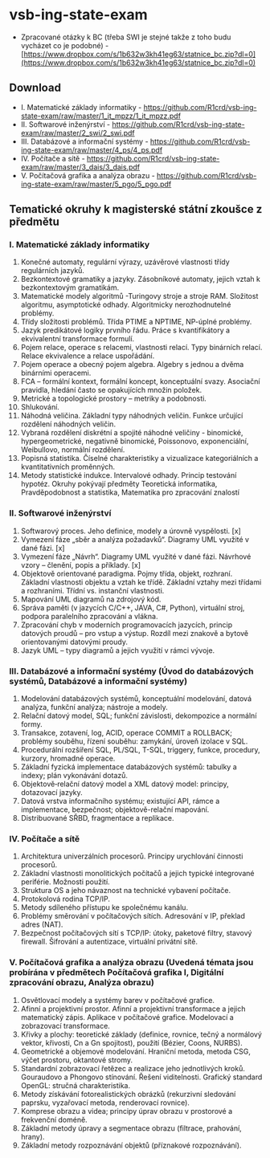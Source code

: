 # vsb-ing-state-exam

- Zpracované otázky k BC (třeba SWI je stejné takže z toho budu vycházet co je podobné) - [https://www.dropbox.com/s/1b632w3kh41eg63/statnice_bc.zip?dl=0](https://www.dropbox.com/s/1b632w3kh41eg63/statnice_bc.zip?dl=0)

## Download
- I. Matematické základy informatiky - https://github.com/R1crd/vsb-ing-state-exam/raw/master/1_it_mpzz/1_it_mpzz.pdf
- II. Softwarové inženýrství - https://github.com/R1crd/vsb-ing-state-exam/raw/master/2_swi/2_swi.pdf
- III. Databázové a informační systémy - https://github.com/R1crd/vsb-ing-state-exam/raw/master/4_ps/4_ps.pdf
- IV. Počítače a sítě - https://github.com/R1crd/vsb-ing-state-exam/raw/master/3_dais/3_dais.pdf
- V. Počítačová grafika a analýza obrazu - https://github.com/R1crd/vsb-ing-state-exam/raw/master/5_pgo/5_pgo.pdf

## Tematické okruhy k magisterské státní zkoušce z předmětu

### I. Matematické základy informatiky
1. Konečné automaty, regulární výrazy, uzávěrové vlastnosti třídy regulárních jazyků.
2. Bezkontextové gramatiky a jazyky. Zásobníkové automaty, jejich vztah k
bezkontextovým gramatikám.
3. Matematické modely algoritmů -Turingovy stroje a stroje RAM. Složitost algoritmu,
asymptotické odhady. Algoritmicky nerozhodnutelné problémy.
4. Třídy složitosti problémů. Třída PTIME a NPTIME, NP-úplné problémy.
5. Jazyk predikátové logiky prvního řádu. Práce s kvantifikátory a ekvivalentní
transformace formulí.
6. Pojem relace, operace s relacemi, vlastnosti relací. Typy binárních relací. Relace
ekvivalence a relace uspořádání.
7. Pojem operace a obecný pojem algebra. Algebry s jednou a dvěma binárními
operacemi.
8. FCA – formální kontext, formální koncept, konceptuální svazy. Asociační pravidla,
hledání často se opakujících množin položek.
9. Metrické a topologické prostory – metriky a podobnosti.
10. Shlukování.
11. Náhodná veličina. Základní typy náhodných veličin. Funkce určující rozdělení
náhodných veličin.
12. Vybraná rozdělení diskrétní a spojité náhodné veličiny - binomické,
hypergeometrické, negativně binomické, Poissonovo, exponenciální, Weibullovo,
normální rozdělení.
13. Popisná statistika. Číselné charakteristiky a vizualizace kategoriálních a
kvantitativních proměnných.
14. Metody statistické indukce. Intervalové odhady. Princip testování hypotéz.
Okruhy pokývají předměty Teoretická informatika, Pravděpodobnost a statistika, Matematika
pro zpracování znalostí

### II. Softwarové inženýrství
1. Softwarový proces. Jeho definice, modely a úrovně vyspělosti. [x]
2. Vymezení fáze „sběr a analýza požadavků“. Diagramy UML využité v dané fázi. [x]
3. Vymezení fáze „Návrh“. Diagramy UML využité v dané fázi. Návrhové vzory –
členění, popis a příklady. [x]
4. Objektově orientované paradigma. Pojmy třída, objekt, rozhraní. Základní
vlastnosti objektu a vztah ke třídě. Základní vztahy mezi třídami a rozhraními.
Třídní vs. instanční vlastnosti.
5. Mapování UML diagramů na zdrojový kód.
6. Správa paměti (v jazycích C/C++, JAVA, C#, Python), virtuální stroj, podpora
paralelního zpracování a vlákna.
7. Zpracování chyb v moderních programovacích jazycích, princip datových proudů –
pro vstup a výstup. Rozdíl mezi znakově a bytově orientovanými datovými proudy.
8. Jazyk UML – typy diagramů a jejich využití v rámci vývoje.

### III. Databázové a informační systémy (Úvod do databázových systémů, Databázové a informační systémy)
1. Modelování databázových systémů, konceptuální modelování, datová analýza,
funkční analýza; nástroje a modely.
2. Relační datový model, SQL; funkční závislosti, dekompozice a normální formy.
3. Transakce, zotavení, log, ACID, operace COMMIT a ROLLBACK; problémy souběhu,
řízení souběhu: zamykání, úroveň izolace v SQL.
4. Procedurální rozšíření SQL, PL/SQL, T-SQL, triggery, funkce, procedury, kurzory, hromadné
operace.
5. Základní fyzická implementace databázových systémů: tabulky a indexy; plán
vykonávání dotazů.
6. Objektově‐relační datový model a XML datový model: principy, dotazovací jazyky.
7. Datová vrstva informačního systému; existující API, rámce a implementace,
bezpečnost; objektově-relační mapování.
8. Distribuované SŘBD, fragmentace a replikace.

### IV. Počítače a sítě
1. Architektura univerzálních procesorů. Principy urychlování činnosti procesorů.
2. Základní vlastnosti monolitických počítačů a jejich typické integrované periférie.
Možnosti použití.
3. Struktura OS a jeho návaznost na technické vybavení počítače.
4. Protokolová rodina TCP/IP.
5. Metody sdíleného přístupu ke společnému kanálu.
6. Problémy směrování v počítačových sítích. Adresování v IP, překlad adres (NAT).
7. Bezpečnost počítačových sítí s TCP/IP: útoky, paketové filtry, stavový firewall.
Šifrování a autentizace, virtuální privátní sítě. 

### V. Počítačová grafika a analýza obrazu (Uvedená témata jsou probírána v předmětech Počítačová grafika I, Digitální zpracování obrazu, Analýza obrazu)
1. Osvětlovací modely a systémy barev v počítačové grafice.
2. Afinní a projektivní prostor. Afinní a projektivní transformace a jejich matematický zápis.
Aplikace v počítačové grafice. Modelovací a zobrazovací transformace.
3. Křivky a plochy: teoretické základy (definice, rovnice, tečný a normálový vektor, křivosti,
Cn a Gn spojitost), použití (Bézier, Coons, NURBS).
4. Geometrické a objemové modelování. Hraniční metoda, metoda CSG, výčet prostoru,
oktantové stromy.
5. Standardní zobrazovací řetězec a realizace jeho jednotlivých kroků. Gouraudovo a
Phongovo stínování. Řešení viditelnosti. Grafický standard OpenGL: stručná
charakteristika.
6. Metody získávání fotorealistických obrázků (rekurzivní sledování paprsku, vyzařovací
metoda, renderovací rovnice).
7. Komprese obrazu a videa; principy úprav obrazu v prostorové a frekvenční doméně.
8. Základní metody úpravy a segmentace obrazu (filtrace, prahování, hrany).
9. Základní metody rozpoznávání objektů (příznakové rozpoznávání).